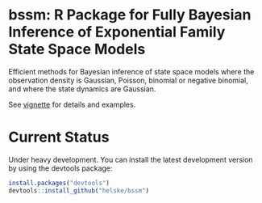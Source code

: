 
bssm: R Package for Fully Bayesian Inference of Exponential Family State Space Models
==========================================================================

Efficient methods for Bayesian inference of state space models where the observation density is Gaussian, Poisson, binomial or negative binomial, and where the state dynamics are Gaussian.

See [vignette](vignettes/bssm.pdf) for details and examples.

Current Status
==========================================================================
Under heavy development. You can install the latest development version by using the devtools package:

```R
install.packages("devtools")
devtools::install_github("helske/bssm")
```

